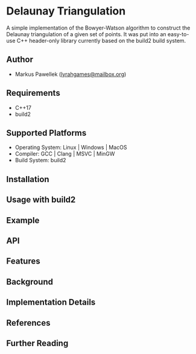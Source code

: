 # Delaunay Triangulation

A simple implementation of the Bowyer-Watson algorithm to construct the Delaunay triangulation of a given set of points.
It was put into an easy-to-use C++ header-only library currently based on the build2 build system.

## Author
- Markus Pawellek (lyrahgames@mailbox.org)

## Requirements
- C++17
- build2

## Supported Platforms
- Operating System: Linux | Windows | MacOS
- Compiler: GCC | Clang | MSVC | MinGW
- Build System: build2

## Installation

## Usage with build2

## Example

## API

## Features

## Background

## Implementation Details

## References

## Further Reading
